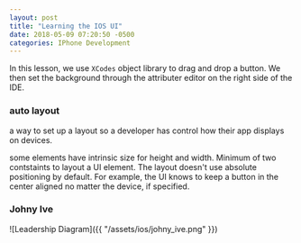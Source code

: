 ```yaml
---
layout: post
title: "Learning the IOS UI"
date: 2018-05-09 07:20:50 -0500
categories: IPhone Development 
---
```


In this lesson, we use `XCodes` object library to drag and drop a button. We then set the background through the attributer editor on the right side of the IDE.

### auto layout
a way to set up a layout so a developer has control how their app displays on devices.

some elements have intrinsic size for height and width. Minimum of two contstaints to layout a UI element. The layout doesn't use absolute positioning by default. For example, the UI knows to keep a button in the center aligned no matter the device, if specified.

### Johny Ive

![Leadership Diagram]({{ "/assets/ios/johny_ive.png" }}) 

